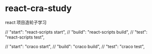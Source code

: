 # react-cra-study
react 项目造轮子学习

// "start": "react-scripts start",
// "build": "react-scripts build",
// "test": "react-scripts test",

// "start": "craco start",
// "build": "craco build",
// "test": "craco test",

